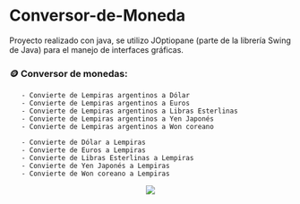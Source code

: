 # Conversor-de-Moneda

Proyecto realizado con java, se utilizo JOptiopane (parte de la librería Swing de Java) para el manejo de interfaces gráficas.

### 🪙 Conversor de monedas:
       - Convierte de Lempiras argentinos a Dólar
       - Convierte de Lempiras argentinos a Euros
       - Convierte de Lempiras argentinos a Libras Esterlinas
       - Convierte de Lempiras argentinos a Yen Japonés
       - Convierte de Lempiras argentinos a Won coreano

       - Convierte de Dólar a Lempiras 
       - Convierte de Euros a Lempiras 
       - Convierte de Libras Esterlinas a Lempiras 
       - Convierte de Yen Japonés a Lempiras 
       - Convierte de Won coreano a Lempiras 
       
<p align="center" >
     <img  src="https://user-images.githubusercontent.com/103478653/225795199-83ef6527-d755-4a15-b8d1-bf3a9d66c8c3.png">
</p>
